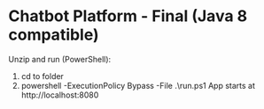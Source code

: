 # Chatbot Platform - Final (Java 8 compatible)

Unzip and run (PowerShell):
1. cd to folder
2. powershell -ExecutionPolicy Bypass -File .\run.ps1
App starts at http://localhost:8080
